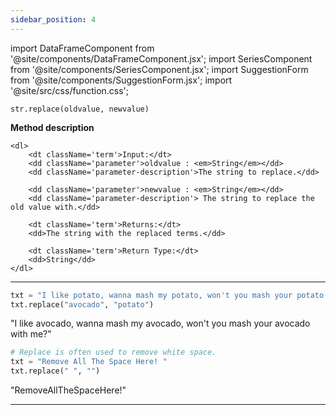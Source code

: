 ```yaml
---
sidebar_position: 4
---
```


import DataFrameComponent from '@site/components/DataFrameComponent.jsx';
import SeriesComponent from '@site/components/SeriesComponent.jsx';
import SuggestionForm from '@site/components/SuggestionForm.jsx';
import '@site/src/css/function.css';

<code>str.replace(oldvalue, newvalue)</code>

<div className='base'>
    <p><strong>Method description</strong></p>

    <dl>
        <dt className='term'>Input:</dt>
        <dd className='parameter'>oldvalue : <em>String</em></dd>
        <dd className='parameter-description'>The string to replace.</dd>

        <dd className='parameter'>newvalue : <em>String</em></dd>
        <dd className='parameter-description'> The string to replace the old value with.</dd>

        <dt className='term'>Returns:</dt>
        <dd>The string with the replaced terms.</dd>

        <dt className='term'>Return Type:</dt>
        <dd>String</dd>
    </dl>
</div>

---

```python
txt = "I like potato, wanna mash my potato, won't you mash your potato with me?"
txt.replace("avocado", "potato")
```
"I like avocado, wanna mash my avocado, won't you mash your avocado with me?" 

```python
# Replace is often used to remove white space. 
txt = "Remove All The Space Here! "
txt.replace(" ", "")
```
"RemoveAllTheSpaceHere!"


---
<SuggestionForm/>